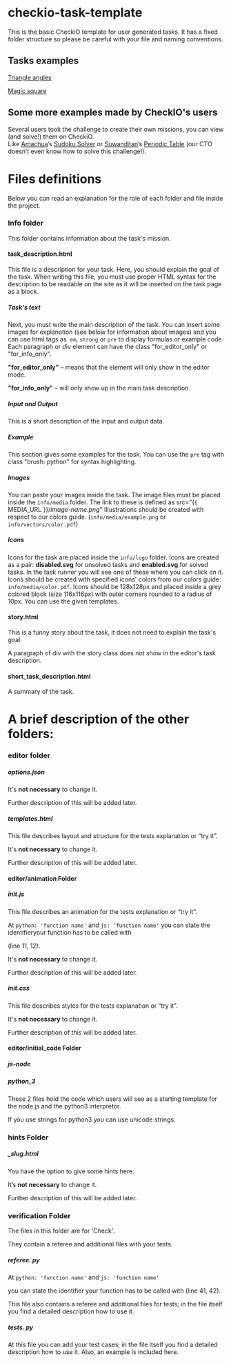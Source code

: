 checkio-task-template
=====================

This is the basic CheckiO template for user generated tasks.
It has a fixed folder structure so please be careful with
your file and naming conventions.


## Tasks examples

[Triangle angles](https://github.com/Bryukh-Checkio-Tasks/checkio-task-triangle-angles)  

[Magic square](https://github.com/Bryukh-Checkio-Tasks/checkio-task-magic-square)


## Some more examples made by CheckIO's users

Several users took the challenge to create their own missions, you can view (and solve!) them on CheckiO.  
Like [Amachua](http://www.checkio.org/user/Amachua/)’s [Sudoku Solver](http://www.checkio.org/mission/sudokusolver/) or [Suwanditan](http://www.checkio.org/user/suwanditan/)’s [Periodic Table](http://www.checkio.org/mission/periodic-table/) (our CTO doesn’t even know how to solve this challenge!).


# Files definitions

Below you can read an explanation for the role of each folder and file inside the project.

### Info folder

This folder contains information about the task's mission.

#### task_description.html

This file is a description for your task.
Here, you should explain the goal of the task.
When writing this file, you must use proper HTML syntax for the description to
be readable on the site as it will be inserted on the task page as a block.

##### Task's text
Next, you must write the main description of the task.
You can insert some images for explanation (see below for
information about images) and you can use html tags as 
```em```, ```strong``` or ```pre``` to display formulas or example code.
Each paragraph or div element can have the class
"for_editor_only" or "for_info_only".

**"for\_editor\_only"** – means that the element will only show in the editor mode.

**"for\_info\_only"** – will only show up in the main task description.

##### Input and Output
This is a short description of the input and output data.

##### Example
This section gives some examples for the task.
You can use the ```pre``` tag with class "brush: python" for syntax highlighting.

##### Images
You can paste your images inside the task.
The image files must be placed inside the `ìnfo/media` folder.
The link to these is defined as src="{{ MEDIA_URL }}/*image-name.png*"
Illustrations should be created with respect to our colors guide.
(`info/media/example.png` or  `info/vectors/color.pdf`)

##### Icons
Icons for the task are placed inside the `info/logo` folder.
Icons are created as a pair: **disabled.svg** for unsolved tasks and **enabled.svg** for solved tasks.
In the task runner you will see one of these where you can click on it.
Icons should be created with specified icons' colors from our colors guide: `info/media/color.pdf`.
Icons should be 128x128px and placed inside a grey colored block (size 116x116px) with outer corners rounded to a radius of 10px.
You can use the given templates.

#### story.html
This is a funny story about the task, it does not need to explain the task's goal.

A paragraph of div with the story class does not show in the editor's task description.

#### short_task_description.html
A summary of the task.


# A brief description of the other folders:

### editor folder

##### options.json
It's **not necessary** to change it.

Further description of this will be added later.
##### templates.html
This file describes layout and structure for the tests explanation or “try it”.

It's **not necessary** to change it.

Further description of this will be added later.

#### editor/animation Folder

##### init.js
This file describes an animation for the tests explanation or “try it”.

At `python: 'function name'` and `js: 'function name'` you can state the identifieryour function has to be called with

(line 11, 12).

It's **not necessary** to change it.

Further description of this will be added later.

##### init.css
This file describes styles for the tests explanation or “try it”.

It's **not necessary** to change it.

Further description of this will be added later.

#### editor/initial_code Folder

##### js-node
##### python_3
These 2 files hold the code which users will see as a starting template for the node.js  and the python3 interpretor.

If you use strings for python3 you can use unicode strings.

### hints Folder

##### _slug.html
You have the option to give some hints here.

It’s **not necessary** to change it.

Further description of this will be added later.

### verification Folder
The files in this folder are for 'Check'.

They contain a referee and additional files with your tests.

##### referee. py
At `python: 'function name'` and `js: 'function name'`

you can state the identifier your function has to be called with (line 41, 42).

This file also contains a referee and additional files for tests; in the file itself you find a detailed description how to use it.
##### tests. py
At this file you can add your test cases; in the file itself you find a detailed description how to use it.
Also, an example is included here.


